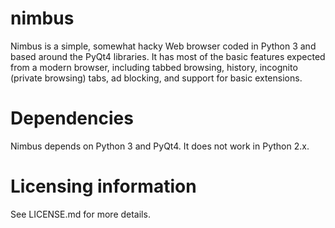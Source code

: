 nimbus
======

Nimbus is a simple, somewhat hacky Web browser coded in Python 3 and based
around the PyQt4 libraries. It has most of the basic features expected from a
modern browser, including tabbed browsing, history, incognito (private
browsing) tabs, ad blocking, and support for basic extensions.

Dependencies
======

Nimbus depends on Python 3 and PyQt4. It does not work in Python 2.x.

Licensing information
======

See LICENSE.md for more details.
